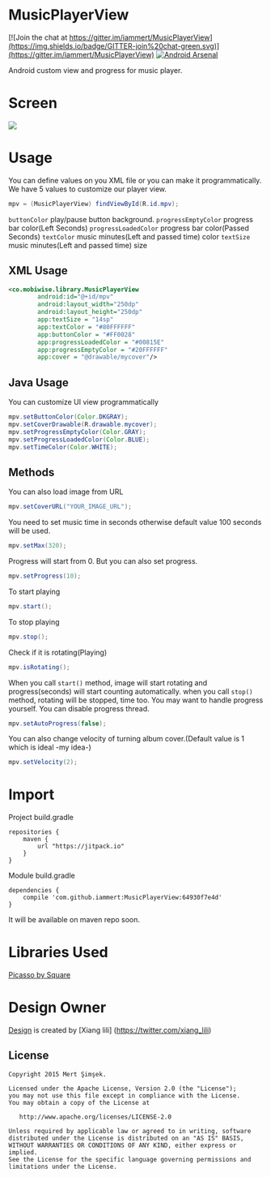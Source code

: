 # MusicPlayerView
[![Join the chat at https://gitter.im/iammert/MusicPlayerView](https://img.shields.io/badge/GITTER-join%20chat-green.svg)](https://gitter.im/iammert/MusicPlayerView) [![Android Arsenal](https://img.shields.io/badge/Android%20Arsenal-MusicPlayerView-green.svg?style=flat)](https://android-arsenal.com/details/1/2167)

Android custom view and progress for music player.

# Screen 
<img src="https://raw.githubusercontent.com/iammert/MusicPlayerView/master/art/art.gif"/>

# Usage 

You can define values on you XML file or you can make it programmatically. We have 5 values to customize
our player view.


```java
mpv = (MusicPlayerView) findViewById(R.id.mpv);
```  

```buttonColor```  play/pause button background.
```progressEmptyColor``` progress bar color(Left Seconds)
```progressLoadedColor``` progress bar color(Passed Seconds)
```textColor``` music minutes(Left and passed time) color
```textSize``` music minutes(Left and passed time) size

## XML Usage

```xml
<co.mobiwise.library.MusicPlayerView
        android:id="@+id/mpv"
        android:layout_width="250dp"
        android:layout_height="250dp"
        app:textSize = "14sp"
        app:textColor = "#80FFFFFF"
        app:buttonColor = "#FF0028"
        app:progressLoadedColor = "#00815E"
        app:progressEmptyColor = "#20FFFFFF"
        app:cover = "@drawable/mycover"/>
```
        
## Java Usage

You can customize UI view programmatically
```java
mpv.setButtonColor(Color.DKGRAY);
mpv.setCoverDrawable(R.drawable.mycover);
mpv.setProgressEmptyColor(Color.GRAY);
mpv.setProgressLoadedColor(Color.BLUE);
mpv.setTimeColor(Color.WHITE);
```

##  Methods

You can also load image from URL
```java
mpv.setCoverURL("YOUR_IMAGE_URL");
```

You need to set music time in seconds otherwise default value 100 seconds will be used.
```java
mpv.setMax(320);
```

Progress will start from 0. But you can also set progress.
```java
mpv.setProgress(10);
```

To start playing
```java
mpv.start();
```

To stop playing
```java
mpv.stop();
```

Check if it is rotating(Playing)
```java
mpv.isRotating();
```

When you call ```start()``` method, image will start rotating and progress(seconds) will start counting 
automatically. when you call ```stop()``` method, rotating will be stopped, time too. You may want to handle
progress yourself. You can disable progress thread.
```java
mpv.setAutoProgress(false);
```

You can also change velocity of turning album cover.(Default value is 1 which is ideal -my idea-)
```java
mpv.setVelocity(2);
```

# Import
Project build.gradle

```
repositories {
    maven {
        url "https://jitpack.io"
    }
}
```

Module build.gradle
```
dependencies {
	compile 'com.github.iammert:MusicPlayerView:64930f7e4d'
}
```

It will be available on maven repo soon.

# Libraries Used

[Picasso by Square](http://square.github.io/picasso/)

# Design Owner

[Design](https://dribbble.com/shots/2133878-Music-animations-part4-share?list=users&offset=12?list=users) is created by [Xiang lili] (https://twitter.com/xiang_lili) 

License
--------


    Copyright 2015 Mert Şimşek.

    Licensed under the Apache License, Version 2.0 (the "License");
    you may not use this file except in compliance with the License.
    You may obtain a copy of the License at

       http://www.apache.org/licenses/LICENSE-2.0

    Unless required by applicable law or agreed to in writing, software
    distributed under the License is distributed on an "AS IS" BASIS,
    WITHOUT WARRANTIES OR CONDITIONS OF ANY KIND, either express or implied.
    See the License for the specific language governing permissions and
    limitations under the License.



